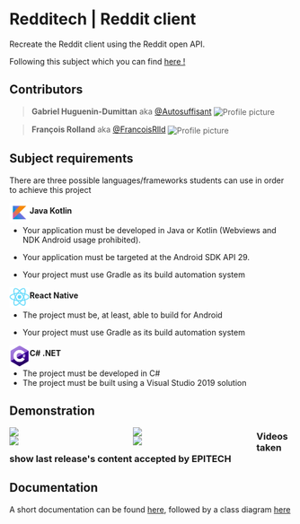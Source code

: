 # Redditech | Reddit client

Recreate the Reddit client using the Reddit open API.

Following this subject which you can find [here !](https://github.com/Autosuffisant/Redditech/blob/main/B-DEV-501_Redditech.pdf)

## Contributors

> **Gabriel Huguenin-Dumittan** aka [@Autosuffisant](https://github.com/Autosuffisant) <img alt="Profile picture" width="24px" align="center" src="https://avatars.githubusercontent.com/u/63168542?v=4" />

> **François Rolland** aka [@FrancoisRlld](https://github.com/FrancoisRlld) <img alt="Profile picture" width="24px" align="center" src="https://avatars.githubusercontent.com/FrancoisRlld" />

## Subject requirements

There are three possible languages/frameworks students can use in order to achieve this project

<img align="left" alt="C" width="36px" src="https://github.com/Autosuffisant/Autosuffisant/blob/master/assets/java-kotlin-logo.png?raw=true" />

#### Java Kotlin

- Your application must be developed in Java or Kotlin (Webviews and NDK Android usage prohibited).
- Your application must be targeted at the Android SDK API 29.

- Your project must use Gradle as its build automation system

<img align="left" alt="C" width="36px" src="https://github.com/Autosuffisant/Autosuffisant/blob/master/assets/react-native-logo.png?raw=true" />

#### React Native

- The project must be, at least, able to build for Android

- Your project must use Gradle as its build automation system

<img align="left" alt="C" width="36px" src="https://github.com/Autosuffisant/Autosuffisant/blob/master/assets/c%23-logo.png" />

#### C# .NET

- The project must be developed in C#
- The project must be built using a Visual Studio 2019 solution

## Demonstration

<img align="left" src="https://github.com/Autosuffisant/Redditech/blob/main/demo/Login.gif"       width="220" />
<img align="left" src="https://github.com/Autosuffisant/Redditech/blob/main/demo/Home.gif"        width="220" />
<img align="left" src="https://github.com/Autosuffisant/Redditech/blob/main/demo/Subreddit.gif"   width="220" />
<img align="left" src="https://github.com/Autosuffisant/Redditech/blob/main/demo/Profile.gif"     width="220" />



### Videos taken show last release's content accepted by EPITECH  

## Documentation

A short documentation can be found [here](https://github.com/Autosuffisant/Redditech/blob/main/Documentation%20Redditech.pdf), followed by a class diagram [here](https://github.com/Autosuffisant/Redditech/blob/main/Class%20diagram.pdf)
